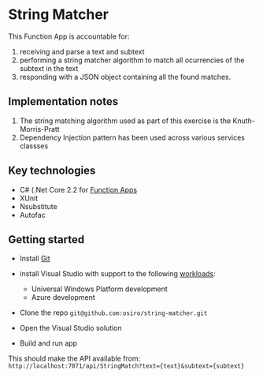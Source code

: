 # String Matcher

This Function App is accountable for:

1. receiving and parse a text and subtext
2. performing a string matcher algorithm to match all ocurrencies of the subtext in the text
3. responding with a JSON object containing all the found matches.

## Implementation notes

1. The string matching algorithm used as part of this exercise is the Knuth-Morris-Pratt
2. Dependency Injection pattern has been used across various services classses

## Key technologies

* C# (.Net Core 2.2 for [Function Apps](https://docs.microsoft.com/en-us/azure/azure-functions/functions-overview)
* XUnit
* Nsubstitute
* Autofac

## Getting started

* Install [Git](https://git-scm.com/download/win)
* install Visual Studio with support to the following [workloads](https://www.visualstudio.com/vs/support/selecting-workloads-visual-studio-2017/):
	* Universal Windows Platform development
	* Azure development

* Clone the repo `git@github.com:osiro/string-matcher.git`
* Open the Visual Studio solution
* Build and run app

This should make the API available from: `http://localhost:7071/api/StringMatch?text={text}&subtext={subtext}`
